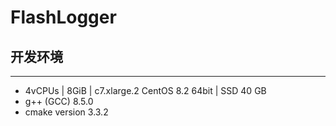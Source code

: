 # FlashLogger

## 开发环境
***
+ 4vCPUs | 8GiB | c7.xlarge.2 CentOS 8.2 64bit | SSD 40 GB
+ g++ (GCC) 8.5.0
+ cmake version 3.3.2